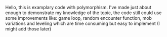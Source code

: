 Hello, this is examplary code with polymorphism.
I've made just about enough to demonstrate my knowledge of the topic, the code still could use some improvements like:
game loop, random encounter function, mob variations and leveling which are time consuming but easy to implement (I might add those later)
